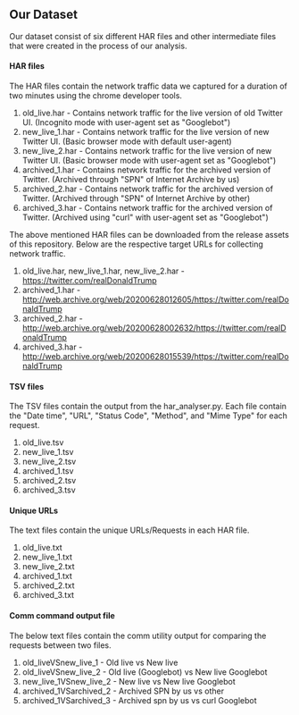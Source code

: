 ## Our Dataset

Our dataset consist of six different HAR files and other intermediate files that were created in the process of our analysis.

#### HAR files

The HAR files contain the network traffic data we captured for a duration of two minutes using the chrome developer tools. 

1. old_live.har - Contains network traffic for the live version of old Twitter UI. (Incognito mode with user-agent set as "Googlebot")
2. new_live_1.har - Contains network traffic for the live version of new Twitter UI. (Basic browser mode with default user-agent)
3. new_live_2.har - Contains network traffic for the live version of new Twitter UI. (Basic browser mode with user-agent set as "Googlebot") 
4. archived_1.har - Contains network traffic for the archived version of Twitter. (Archived through "SPN" of Internet Archive by us)
5. archived_2.har - Contains network traffic for the archived version of Twitter. (Archived through "SPN" of Internet Archive by other)
6. archived_3.har - Contains network traffic for the archived version of Twitter. (Archived using "curl" with user-agent set as "Googlebot")

The above mentioned HAR files can be downloaded from the release assets of this repository. Below are the respective target URLs for collecting network traffic.

1. old_live.har, new_live_1.har, new_live_2.har - https://twitter.com/realDonaldTrump
1. archived_1.har - http://web.archive.org/web/20200628012605/https://twitter.com/realDonaldTrump
2. archived_2.har - http://web.archive.org/web/20200628002632/https://twitter.com/realDonaldTrump
3. archived_3.har - http://web.archive.org/web/20200628015539/https://twitter.com/realDonaldTrump


#### TSV files

The TSV files contain the output from the har_analyser.py. Each file contain the "Date time", "URL", "Status Code", "Method", and "Mime Type" for each request.

1. old_live.tsv
2. new_live_1.tsv
3. new_live_2.tsv
4. archived_1.tsv
5. archived_2.tsv
6. archived_3.tsv

#### Unique URLs

The text files contain the unique URLs/Requests in each HAR file.

1. old_live.txt
2. new_live_1.txt
3. new_live_2.txt
4. archived_1.txt
5. archived_2.txt
6. archived_3.txt

#### Comm command output file

The below text files contain the comm utility output for comparing the requests between two files.

1. old_liveVSnew_live_1 - Old live vs New live
2. old_liveVSnew_live_2 - Old live (Googlebot) vs New live Googlebot
2. new_live_1VSnew_live_2 - New live vs New live Googlebot
3. archived_1VSarchived_2 - Archived SPN by us vs other
4. archived_1VSarchived_3 - Archived spn by us vs curl Googlebot
